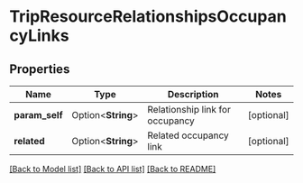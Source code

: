 # TripResourceRelationshipsOccupancyLinks

## Properties

Name | Type | Description | Notes
------------ | ------------- | ------------- | -------------
**param_self** | Option<**String**> | Relationship link for occupancy | [optional]
**related** | Option<**String**> | Related occupancy link | [optional]

[[Back to Model list]](../README.md#documentation-for-models) [[Back to API list]](../README.md#documentation-for-api-endpoints) [[Back to README]](../README.md)


